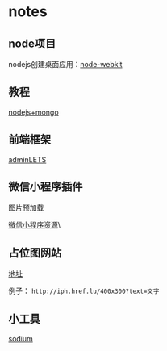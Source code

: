 # notes

## node项目
nodejs创建桌面应用：[node-webkit](https://nwjs.io/)

## 教程
[nodejs+mongo](https://github.com/nswbmw/N-blog)

## 前端框架
[adminLETS](https://adminlte.io/themes/AdminLTE/documentation/)

## 微信小程序插件
[图片预加载](https://github.com/o2team/wxapp-img-loader)

[微信小程序资源](https://www.zhihu.com/question/50907897)\

## 占位图网站
[地址](http://tool.lu/imageholder/)

例子： `http://iph.href.lu/400x300?text=文字`

## 小工具
[sodium](https://download.libsodium.org/doc/generating_random_data/)
